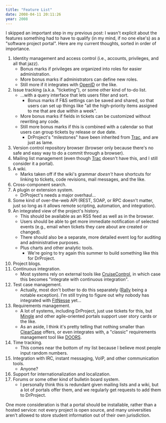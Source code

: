 ```yaml
---
title: "Feature List"
date: 2008-04-11 20:11:26
year: 2008
---
```

I skipped an important step in my previous post: I wasn't explicit about the features something had to have to qualify (in my mind, if no one else's) as a "software project portal".  Here are my current thoughts, sorted in order of importance.
<ol>
  <li>Identity management and access control (i.e., accounts, privileges, and all that jazz).
<ul>
  <li>Bonus marks if privileges are organized into roles for easier administration.</li>
  <li>More bonus marks if administrators can define new roles.</li>
  <li>Still more if it integrates with <a href="http://www.openid.org">OpenID</a> or the like.</li>
</ul>
</li>
  <li>Issue tracking (a.k.a. "ticketing"), or some other kind of to-do list.
<ul>
  <li>...with a query interface that lets users filter and sort.
<ul>
  <li>Bonus marks if F&amp;S settings can be saved and shared, so that users can set up things like "all the high-priority items assigned to me that are due within a week".</li>
</ul>
</li>
  <li>More bonus marks if fields in tickets can be customized without rewriting any code.</li>
  <li>Still more bonus marks if this is combined with a calendar so that users can group tickets by release or due date.
<ul>
  <li>DrProject's "milestones" have been inherited from <a href="http://trac.edgewall.org">Trac</a>, and are just as lame.</li>
</ul>
</li>
</ul>
</li>
  <li>Version control repository browser (browser only because there's no safe and easy way to do a commit through a browser).</li>
  <li>Mailing list management (even though <a href="http://trac.edgewall.org">Trac</a> doesn't have this, and I still consider it a portal).</li>
  <li>A wiki.
<ul>
  <li>Marks taken off if the wiki's grammar <em>doesn't</em> have shortcuts for linking to tickets, code revisions, mail messages, and the like.</li>
</ul>
</li>
  <li>Cross-component search.</li>
  <li>A plugin or extension system.
<ul>
  <li>DrProject's needs a major overhaul...</li>
</ul>
</li>
  <li>Some kind of over-the-web API (REST, SOAP, or RPC doesn't matter, just so long as it allows remote scripting, automation, and integration).</li>
  <li>An integrated view of the project's history.
<ul>
  <li>This should be available as an RSS feed as well as in the browser.</li>
  <li>Users should be able to get more immediate notification of selected events (e.g., email when tickets they care about are created or changed).</li>
  <li>There should also be a separate, more detailed event log for auditing and administrative purposes.</li>
  <li>Plus charts and other analytic tools.
<ul>
  <li>We're going to try again this summer to build something like this for DrProject.</li>
</ul>
</li>
</ul>
</li>
  <li>Project blogs.</li>
  <li>Continuous integration.
<ul>
  <li>Most systems rely on external tools like <a href="http://cruisecontrol.sourceforge.net/">CruiseControl</a>, in which case this becomes "integrate with continuous integration".</li>
</ul>
</li>
  <li>Test case management.
<ul>
  <li>Actually, most don't bother to do this separately (<a href="http://www.rallydevelopment.com/test_defect_management.jsp">Rally</a> being a notable exception).  I'm still trying to figure out why nobody has integrated with <a href="http://fitnesse.org/">FitNesse</a> yet...</li>
</ul>
</li>
  <li>Requirements management.
<ul>
  <li>A lot of systems, including DrProject, just use tickets for this, but <a href="http://studios.thoughtworks.com/mingle-project-intelligence">Mingle</a> and other agile-oriented portals support user story cards or the like.</li>
  <li>As an aside, I think it's pretty telling that nothing smaller than <a href="http://www-306.ibm.com/software/awdtools/clearcase/">ClearCase</a> offers, or even integrates with, a "classic" requirements management tool like <a href="http://www.telelogic.com/Products/doors/doors/index.cfm">DOORS</a>.</li>
</ul>
</li>
  <li>Time tracking.
<ul>
  <li>This comes near the bottom of my list because I believe most people input random numbers.</li>
</ul>
</li>
  <li>Integration with IRC, instant messaging, VoIP, and other communication tools.
<ul>
  <li>Anyone?</li>
</ul>
</li>
  <li>Support for internationalization and localization.</li>
  <li>Forums or some other kind of bulletin board system.
<ul>
  <li>I personally think this is redundant given mailing lists and a wiki, but a lot of portals offer them, and we regularly get requests to add them to DrProject.</li>
</ul>
</li>
</ol>
One more consideration is that a portal should be installable, rather than a hosted service: not every project is open source, and many universities aren't allowed to store student information out of their own jurisdiction.
